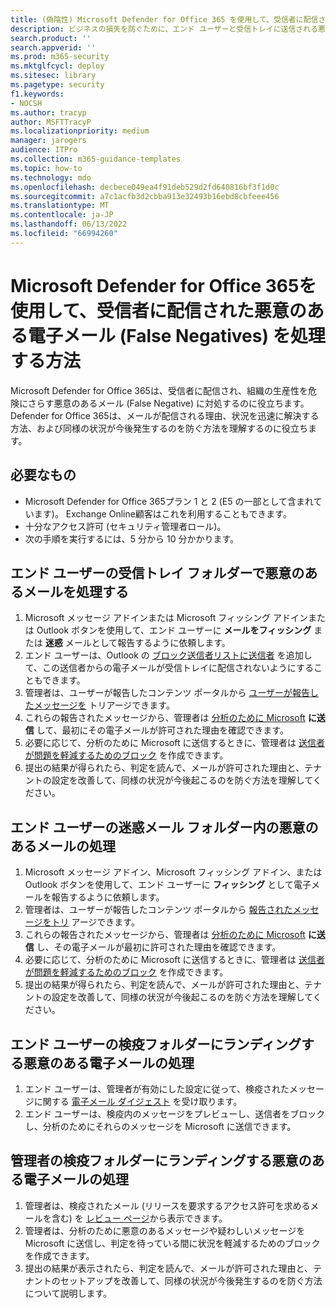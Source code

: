 ```yaml
---
title: (偽陰性) Microsoft Defender for Office 365 を使用して、受信者に配信された悪意のあるメールを処理する方法
description: ビジネスの損失を防ぐために、エンド ユーザーと受信トレイに送信される悪意のある電子メールを処理する手順 (False Negatives として) Microsoft Defender for Office 365。
search.product: ''
search.appverid: ''
ms.prod: m365-security
ms.mktglfcycl: deploy
ms.sitesec: library
ms.pagetype: security
f1.keywords:
- NOCSH
ms.author: tracyp
author: MSFTTracyP
ms.localizationpriority: medium
manager: jarogers
audience: ITPro
ms.collection: m365-guidance-templates
ms.topic: how-to
ms.technology: mdo
ms.openlocfilehash: decbece049ea4f91deb529d2fd640816bf3f1d0c
ms.sourcegitcommit: a7c1acfb3d2cbba913e32493b16ebd8cbfeee456
ms.translationtype: MT
ms.contentlocale: ja-JP
ms.lasthandoff: 06/13/2022
ms.locfileid: "66994260"
---
```

# <a name="how-to-handle-malicious-emails-that-are-delivered-to-recipients-false-negatives-using-microsoft-defender-for-office-365"></a>Microsoft Defender for Office 365を使用して、受信者に配信された悪意のある電子メール (False Negatives) を処理する方法

Microsoft Defender for Office 365は、受信者に配信され、組織の生産性を危険にさらす悪意のあるメール (False Negative) に対処するのに役立ちます。
Defender for Office 365は、メールが配信される理由、状況を迅速に解決する方法、および同様の状況が今後発生するのを防ぐ方法を理解するのに役立ちます。

## <a name="what-youll-need"></a>必要なもの

- Microsoft Defender for Office 365プラン 1 と 2 (E5 の一部として含まれています)。 Exchange Online顧客はこれを利用することもできます。
- 十分なアクセス許可 (セキュリティ管理者ロール)。
- 次の手順を実行するには、5 分から 10 分かかります。

## <a name="handling-malicious-emails-in-the-inbox-folder-of-end-users"></a>エンド ユーザーの受信トレイ フォルダーで悪意のあるメールを処理する

1. Microsoft メッセージ アドインまたは Microsoft フィッシング アドインまたは Outlook ボタンを使用して、エンド ユーザーに **メールをフィッシング** または **迷惑** メールとして報告するように依頼します。
2. エンド ユーザーは、Outlook の [ブロック送信者リストに送信者](https://support.microsoft.com/en-us/office/block-a-mail-sender-b29fd867-cac9-40d8-aed1-659e06a706e4#:~:text=1%20On%20the%20Home%20tab%2C%20in%20the%20Delete,4%20Click%20OK%20in%20both%20open%20dialog%20boxes..) を追加して、この送信者からの電子メールが受信トレイに配信されないようにすることもできます。
3. 管理者は、ユーザーが報告したコンテンツ ポータルから [ユーザーが報告したメッセージを](/microsoft-365/security/office-365-security/admin-submission?view=o365-worldwide#view-user-submissions-to-microsoft&preserve-view=true) トリアージできます。
4. これらの報告されたメッセージから、管理者は [分析のために Microsoft](/microsoft-365/security/office-365-security/admin-submission?view=o365-worldwide#notify-users-from-within-the-portal&preserve-view=true) **に送信** して、最初にその電子メールが許可された理由を確認できます。
5. 必要に応じて、分析のために Microsoft に送信するときに、管理者は [送信者が問題を軽減するためのブロック](/microsoft-365/security/office-365-security/manage-tenant-blocks?view=o365-worldwide&preserve-view=true) を作成できます。
6. 提出の結果が得られたら、判定を読んで、メールが許可された理由と、テナントの設定を改善して、同様の状況が今後起こるのを防ぐ方法を理解してください。

## <a name="handling-malicious-emails-in-junk-folder-of-end-users"></a>エンド ユーザーの迷惑メール フォルダー内の悪意のあるメールの処理

1. Microsoft メッセージ アドイン、Microsoft フィッシング アドイン、または Outlook ボタンを使用して、エンド ユーザーに **フィッシング** として電子メールを報告するように依頼します。
2. 管理者は、ユーザーが報告したコンテンツ ポータルから [報告されたメッセージをトリ](/microsoft-365/security/office-365-security/admin-submission?view=o365-worldwide#view-user-submissions-to-microsoft&preserve-view=true) アージできます。
3. これらの報告されたメッセージから、管理者は [分析のために Microsoft](/microsoft-365/security/office-365-security/admin-submission?view=o365-worldwide#notify-users-from-within-the-portal&preserve-view=true) **に送信** し、その電子メールが最初に許可された理由を確認できます。
4. 必要に応じて、分析のために Microsoft に送信するときに、管理者は [送信者が問題を軽減するためのブロック](/microsoft-365/security/office-365-security/manage-tenant-blocks?view=o365-worldwide&preserve-view=true) を作成できます。
5. 提出の結果が得られたら、判定を読んで、メールが許可された理由と、テナントの設定を改善して、同様の状況が今後起こるのを防ぐ方法を理解してください。

## <a name="handling-malicious-emails-landing-in-the-quarantine-folder-of-end-users"></a>エンド ユーザーの検疫フォルダーにランディングする悪意のある電子メールの処理

1. エンド ユーザーは、管理者が有効にした設定に従って、検疫されたメッセージに関する [電子メール ダイジェスト](/microsoft-365/security/office-365-security/use-spam-notifications-to-release-and-report-quarantined-messages?view=o365-worldwide&preserve-view=true) を受け取ります。
2. エンド ユーザーは、検疫内のメッセージをプレビューし、送信者をブロックし、分析のためにそれらのメッセージを Microsoft に送信できます。

## <a name="handling-malicious-emails-landing-in-the-quarantine-folder-of-admins"></a>管理者の検疫フォルダーにランディングする悪意のある電子メールの処理

1. 管理者は、検疫されたメール (リリースを要求するアクセス許可を求めるメールを含む) を [レビュー ページ](/microsoft-365/security/office-365-security/manage-quarantined-messages-and-files?view=o365-worldwide&preserve-view=true)から表示できます。
2. 管理者は、分析のために悪意のあるメッセージや疑わしいメッセージを Microsoft に送信し、判定を待っている間に状況を軽減するためのブロックを作成できます。
3. 提出の結果が表示されたら、判定を読んで、メールが許可された理由と、テナントのセットアップを改善して、同様の状況が今後発生するのを防ぐ方法について説明します。
